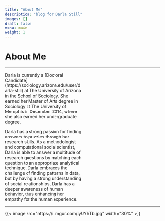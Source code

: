 ```yaml
---
title: "About Me"
description: "blog for Darla Still"
images: []
draft: false
menu: main
weight: 1
---
```

<html>
<head>
<style>
p.ex1 {
  max-width: 50%;
}
</style>
</head>
<body>

<h1>About Me</h1>
<hr>
<p class="ex1">Darla is currently a [Doctoral Candidate] (https://sociology.arizona.edu/user/darla-still) at The University of Arizona in the School of Sociology. She earned her Master of Arts degree in Sociology at The University of Memphis in December 2014, where she also earned her undergraduate degree.</p>

<p class="ex1">Darla has a strong passion for finding answers to puzzles through her research skills. As a methodologist and computational social scientist, Darla is able to answer a multitude of research questions by matching each question to an appropriate analytical technique. Darla embraces the challenge of finding patterns in data, but by having a strong understanding of social relationships, Darla has a deeper awareness of human behavior, thus enhancing her empathy for the human experience. </p> 
<hr>
{{< image src="https://i.imgur.com/iyUYhTb.jpg" width="30%" >}}
